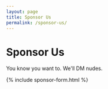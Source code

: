 ```yaml
---
layout: page
title: Sponsor Us
permalink: /sponsor-us/
---
```

<div class="whitespace"></div>

<div class="center">

  <h1>Sponsor Us</h1>
  <p>You know you want to. We'll DM nudes.</p>

</div>

{% include sponsor-form.html %}
